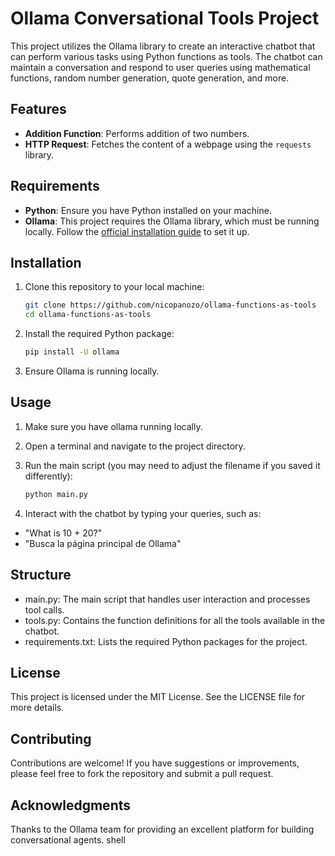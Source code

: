 # Ollama Conversational Tools Project

This project utilizes the Ollama library to create an interactive chatbot that can perform various tasks using Python functions as tools. The chatbot can maintain a conversation and respond to user queries using mathematical functions, random number generation, quote generation, and more.

## Features

- **Addition Function**: Performs addition of two numbers.
- **HTTP Request**: Fetches the content of a webpage using the `requests` library.

## Requirements

- **Python**: Ensure you have Python installed on your machine.
- **Ollama**: This project requires the Ollama library, which must be running locally. Follow the [official installation guide](https://ollama.com/docs/getting-started) to set it up.

## Installation

1. Clone this repository to your local machine:
   ```bash
   git clone https://github.com/nicopanozo/ollama-functions-as-tools
   cd ollama-functions-as-tools
2. Install the required Python package:

    ```bash
    pip install -U ollama
3. Ensure Ollama is running locally.

## Usage
1. Make sure you have ollama running locally.

2. Open a terminal and navigate to the project directory.

3. Run the main script (you may need to adjust the filename if you saved it differently):

    ```bash
    python main.py
4. Interact with the chatbot by typing your queries, such as:

- "What is 10 + 20?"
- "Busca la página principal de Ollama"

## Structure
- main.py: The main script that handles user interaction and processes tool calls.
- tools.py: Contains the function definitions for all the tools available in the chatbot.
- requirements.txt: Lists the required Python packages for the project.

## License
This project is licensed under the MIT License. See the LICENSE file for more details.

## Contributing
Contributions are welcome! If you have suggestions or improvements, please feel free to fork the repository and submit a pull request.

## Acknowledgments
Thanks to the Ollama team for providing an excellent platform for building conversational agents.
shell